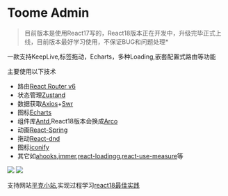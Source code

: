 # Toome Admin
[](https://pic.pincman.com/media/202207021843636.png)


> 目前版本是使用React17写的，React18版本正在开发中，升级完毕正式上线，目前版本最好学习使用，不保证BUG和问题处理*



一款支持KeepLive,标签拖动，Echarts，多种Loading,嵌套配置式路由等功能



主要使用以下技术

- 路由[React Router v6](https://reactrouter.com/)
- 状态管理[Zustand](https://github.com/pmndrs/zustand)
- 数据获取[Axios](https://github.com/axios/axios)+[Swr](https://swr.vercel.app/zh-CN)
- 图标[Echarts](https://echarts.apache.org/zh/index.html)
- 组件库[Antd](https://ant.design/index-cn),React18版本会换成[Arco](https://arco.design/)
- 动画[React-Spring](https://react-spring.dev/)
- 拖动[React-dnd](https://react-dnd.github.io/react-dnd/)
- 图标[iconify](https://iconify.design/)
- 其它如[ahooks](https://ahooks.gitee.io/zh-CN),[immer](https://github.com/immerjs/immer),[react-loadingg](https://github.com/Summer-andy/react-loading),[react-use-measure](https://github.com/pmndrs/react-use-measure)等

![](https://pic.pincman.com/media/202207021831221.png)
![](https://pic.pincman.com/media/202207021832509.png)

支持网站[平克小站](https://pincman.com),实现过程学习[react18最佳实践](https://v.pincman.com/courses/66.html)